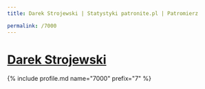 ```yaml
---
title: Darek Strojewski | Statystyki patronite.pl | Patromierz

permalink: /7000
---
```


# [Darek Strojewski](https://patronite.pl/7000)

{% include profile.md name="7000" prefix="7" %}
